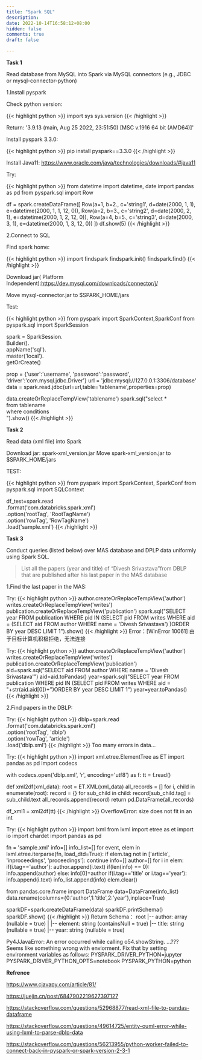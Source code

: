 ```yaml
---
title: "Spark SQL"
description: 
date: 2022-10-14T16:58:12+08:00
hidden: false
comments: true
draft: false

---
```


**Task 1**

Read  database from MySQL into Spark via MySQL connectors (e.g., JDBC or mysql-connector-python)



1.Install pyspark

Check python version: 

{{< highlight python >}}
import sys
sys.version
{{< /highlight >}}


Return: '3.9.13 (main, Aug 25 2022, 23:51:50) [MSC v.1916 64 bit (AMD64)]'

Install pyspark 3.3.0:

{{< highlight python >}}
pip install pyspark==3.3.0
{{< /highlight >}}


Install Java11: https://www.oracle.com/java/technologies/downloads/#java11

Try:

{{< highlight python >}}
from datetime import datetime, date
import pandas as pd
from pyspark.sql import Row

df = spark.createDataFrame([
    Row(a=1, b=2., c='string1', d=date(2000, 1, 1), e=datetime(2000, 1, 1, 12, 0)),
    Row(a=2, b=3., c='string2', d=date(2000, 2, 1), e=datetime(2000, 1, 2, 12, 0)),
    Row(a=4, b=5., c='string3', d=date(2000, 3, 1), e=datetime(2000, 1, 3, 12, 0))
])
df.show(5)
{{< /highlight >}}

2.Connect to SQL

Find spark home:

{{< highlight python >}}
import findspark
findspark.init()
findspark.find()
{{< /highlight >}}


Download jar( Platform Independent):https://dev.mysql.com/downloads/connector/j/

Move mysql-connector.jar to $SPARK_HOME/jars

Test:

{{< highlight python >}}
from pyspark import SparkContext,SparkConf
from pyspark.sql import SparkSession

spark = SparkSession. \
    Builder(). \
    appName('sql'). \
    master('local'). \
    getOrCreate()

prop = {'user':'username',
       'password':'password',
       'driver':'com.mysql.jdbc.Driver'}
url = 'jdbc:mysql://127.0.0.1:3306/database'
data = spark.read.jdbc(url=url,table='tablename',properties=prop)

data.createOrReplaceTempView('tablename')
spark.sql("select * \
from tablename \
where conditions \
            ").show()
{{< /highlight >}}

**Task 2**

Read data (xml file) into Spark

Download jar: spark-xml_version.jar
Move spark-xml_version.jar to $SPARK_HOME/jars

TEST:

{{< highlight python >}}
from pyspark import SparkContext, SparkConf
from pyspark.sql import SQLContext

df_test=spark.read \
        .format('com.databricks.spark.xml') \
        .option('rootTag', 'RootTagName') \
        .option('rowTag', 'RowTagName') \
        .load('sample.xml')
{{< /highlight >}}

**Task 3**

Conduct queries (listed below) over MAS database and DPLP data uniformly using Spark SQL.

> List all the papers (year and title) of “Divesh Srivastava”from DBLP that are published after his last paper in the MAS database

1.Find the last paper in the MAS:

Try:
{{< highlight python >}}
author.createOrReplaceTempView('author')
writes.createOrReplaceTempView('writes')
publication.createOrReplaceTempView('publication')
spark.sql("SELECT year FROM publication WHERE pid IN (SELECT pid FROM writes WHERE aid = (SELECT aid FROM author WHERE name = 'Divesh Srivastava') )ORDER BY year DESC LIMIT 1").show()
{{< /highlight >}}
Error：[WinError 10061] 由于目标计算机积极拒绝，无法连接

Try:
{{< highlight python >}}
author.createOrReplaceTempView('author')
writes.createOrReplaceTempView('writes')
publication.createOrReplaceTempView('publication')
aid=spark.sql("SELECT aid FROM author WHERE name = 'Divesh Srivastava'")
aid=aid.toPandas()
year=spark.sql("SELECT year FROM publication WHERE pid IN (SELECT pid FROM writes WHERE aid = "+str(aid.aid[0])+")ORDER BY year DESC LIMIT 1")
year=year.toPandas()
{{< /highlight >}}

2.Find papers in the DBLP:

Try:
{{< highlight python >}}
dblp=spark.read \
        .format('com.databricks.spark.xml') \
        .option('rootTag', 'dblp') \
        .option('rowTag', 'article') \
        .load('dblp.xml')
{{< /highlight >}}
Too many errors in data...

Try:
{{< highlight python >}}
import xml.etree.ElementTree as ET
import pandas as pd
import codecs

with codecs.open('dblp.xml', 'r', encoding='utf8') as f:
    tt = f.read()

def xml2df(xml_data):
    root = ET.XML(xml_data)
    all_records = []
    for i, child in enumerate(root):
        record = {}
        for sub_child in child:
            record[sub_child.tag] = sub_child.text
        all_records.append(record)
    return pd.DataFrame(all_records)

df_xml1 = xml2df(tt)
{{< /highlight >}}
OverflowError: size does not fit in an int


Try:
{{< highlight python >}}
import lxml
from lxml import etree as et
import io
import chardet
import pandas as pd

fn = 'sample.xml'
info=[]
info_list=[]
for event, elem in lxml.etree.iterparse(fn, load_dtd=True):
    if elem.tag not in ['article', 'inproceedings', 'proceedings']:
        continue
    info=[]
    author=[]
    for i in elem:
        if(i.tag=='author'):
            author.append(i.text)
            if(len(info) == 0):
                info.append(author)
            else:
                info[0]=author
        if(i.tag=='title' or i.tag=='year'):
            info.append(i.text)
    info_list.append(info)
    elem.clear()
	
from pandas.core.frame import DataFrame
data=DataFrame(info_list)
data.rename(columns={0:'author',1:'title',2:'year'},inplace=True)

sparkDF=spark.createDataFrame(data) 
sparkDF.printSchema()
sparkDF.show()
{{< /highlight >}}
Return
Schema：
root
 |-- author: array (nullable = true)
 |    |-- element: string (containsNull = true)
 |-- title: string (nullable = true)
 |-- year: string (nullable = true)
 
Py4JJavaError: An error occurred while calling o54.showString.
...??? Seems like something wrong with enviorment. 
Fix that by setting environment variables as follows:
PYSPARK_DRIVER_PYTHON=jupyter
PYSPARK_DRIVER_PYTHON_OPTS=notebook
PYSPARK_PYTHON=python



**Refrence**

https://www.cjavapy.com/article/81/

https://juejin.cn/post/6847902219627397127

https://stackoverflow.com/questions/52968877/read-xml-file-to-pandas-dataframe

https://stackoverflow.com/questions/49614725/entity-ouml-error-while-using-lxml-to-parse-dblp-data

https://stackoverflow.com/questions/56213955/python-worker-failed-to-connect-back-in-pyspark-or-spark-version-2-3-1